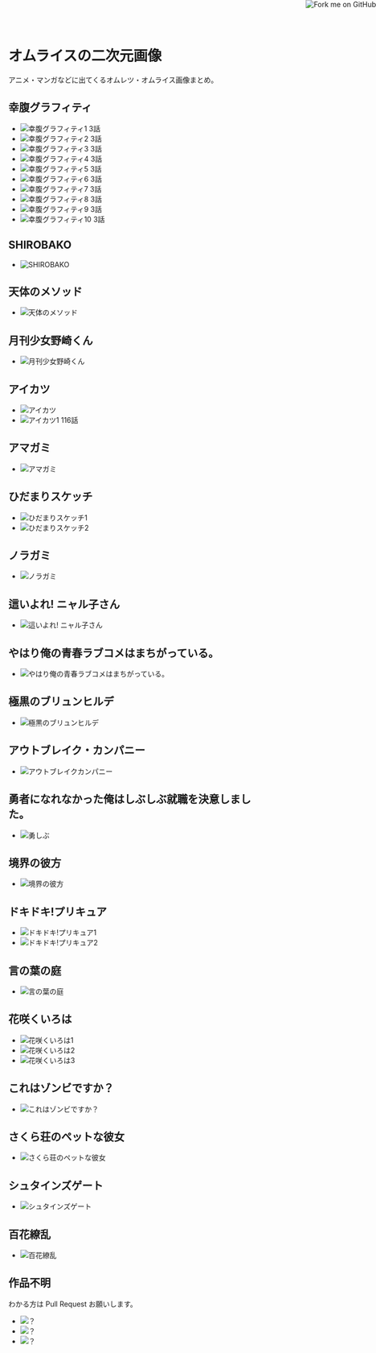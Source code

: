 オムライスの二次元画像
==================

アニメ・マンガなどに出てくるオムレツ・オムライス画像まとめ。

幸腹グラフィティ
-------------------

* ![幸腹グラフィティ1](img/koufuku1.gif) 3話
* ![幸腹グラフィティ2](img/koufuku2.gif) 3話
* ![幸腹グラフィティ3](img/koufuku3.gif) 3話
* ![幸腹グラフィティ4](img/koufuku4.jpg) 3話
* ![幸腹グラフィティ5](img/koufuku5.jpg) 3話
* ![幸腹グラフィティ6](img/koufuku6.jpg) 3話
* ![幸腹グラフィティ7](img/koufuku7.jpg) 3話
* ![幸腹グラフィティ8](img/koufuku8.jpg) 3話
* ![幸腹グラフィティ9](img/koufuku9.jpg) 3話
* ![幸腹グラフィティ10](img/koufuku10.jpg) 3話

SHIROBAKO
---------------------------

* ![SHIROBAKO](img/shirobako.jpg)

天体のメソッド
-------------

* ![天体のメソッド](img/sora_no_method.gif)

月刊少女野崎くん
---------------

* ![月刊少女野崎くん](img/nozakikun.jpg)


アイカツ
---------

* ![アイカツ](img/aikatsu.jpg)
* ![アイカツ1](img/aikatsu1.jpg) 116話


アマガミ
--------------

* ![アマガミ](img/amagami.jpg)


ひだまりスケッチ
-----------------

* ![ひだまりスケッチ1](img/hidamari1.jpg)
* ![ひだまりスケッチ2](img/hidamari2.jpg)


ノラガミ
-----------

* ![ノラガミ](img/noragami.jpg)


這いよれ! ニャル子さん
---------------------

* ![這いよれ! ニャル子さん](img/nyaruko.jpg)


やはり俺の青春ラブコメはまちがっている。
--------------------------------------

* ![やはり俺の青春ラブコメはまちがっている。](img/oregairu.jpg)


極黒のブリュンヒルデ
--------------------

* ![極黒のブリュンヒルデ](img/brynhildr.jpg)


アウトブレイク・カンパニー
----------------------

* ![アウトブレイクカンパニー](img/obc.jpg)


勇者になれなかった俺はしぶしぶ就職を決意しました。
-----------------------------------------------

* ![勇しぶ](img/yuushibu.jpg)


境界の彼方
---------

* ![境界の彼方](img/kyokai-no-kanata.jpg)


ドキドキ!プリキュア
--------------------

* ![ドキドキ!プリキュア1](img/precure01.png)
* ![ドキドキ!プリキュア2](img/precure02.png)


言の葉の庭
---------------

* ![言の葉の庭](img/the_garden_of_words.gif)


花咲くいろは
----------------

* ![花咲くいろは1](img/iroha1.jpg)
* ![花咲くいろは2](img/iroha2.jpg)
* ![花咲くいろは3](img/iroha3.jpg)


これはゾンビですか？
--------------------------

* ![これはゾンビですか？](img/kore-zon.jpg)

さくら荘のペットな彼女
---------------------

* ![さくら荘のペットな彼女](img/sakurasou.jpg)


シュタインズゲート
----------------------

* ![シュタインズゲート](img/steins-gate.jpg)


百花繚乱
-----------

* ![百花繚乱](img/hyakka.jpg)


作品不明
-----------

わかる方は Pull Request お願いします。

* ![？](img/1.jpg)
* ![？](img/2.jpg)
* ![？](img/3.jpg)

<a href="https://github.com/kui/omurice"><img style="position: absolute; top: 0; right: 0; border: 0;" src="https://s3.amazonaws.com/github/ribbons/forkme_right_red_aa0000.png" alt="Fork me on GitHub"></a>
